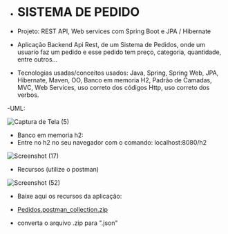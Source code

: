 -  # SISTEMA DE PEDIDO
- Projeto: REST API, Web services com Spring Boot e JPA / Hibernate

 - Aplicação Backend Api Rest, de um Sistema de Pedidos, onde um usuario faz um pedido e esse pedido tem preço, categoria, quantidade, entre outros...
   
 - Tecnologias usadas/conceitos usados: Java, Spring, Spring Web, JPA, Hibernate, Maven, OO, Banco em memoria H2, Padrão de Camadas, MVC, Web Services, uso correto dos códigos Http, uso correto dos verbos.

 -UML:
 
 ![Captura de Tela (5)](https://user-images.githubusercontent.com/72664530/227424924-1687aafc-5fd7-47f6-9512-67e283909134.png)

 - Banco em memoria h2:
 - Entre no h2 no seu navegador com o comando: localhost:8080/h2
 
 ![Screenshot (17)](https://github.com/Sxliduz/workshop-springboot3-jpa/assets/72664530/2f1f72be-0e83-4352-b9cf-cb3e4f299764)


- Recursos (utilize o postman)

![Screenshot (52)](https://github.com/iamdiniz/workshop-springboot3-jpa/assets/72664530/65497624-76fc-47b6-81ed-6a1262f72747)

 - Baixe aqui os recursos da aplicação:

 - [Pedidos.postman_collection.zip](https://github.com/iamdiniz/workshop-springboot3-jpa/files/12046164/Pedidos.postman_collection.zip)

 - converta o arquivo .zip para ".json"
